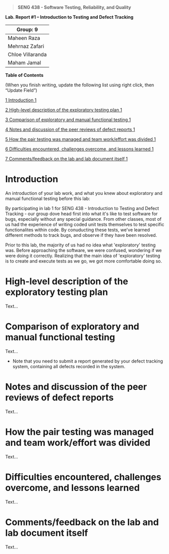 >   **SENG 438 - Software Testing, Reliability, and Quality**

**Lab. Report \#1 – Introduction to Testing and Defect Tracking**

| Group: 9          |
|-------------------|
| Maheen Raza       |   
| Mehrnaz Zafari    |   
| Chloe Villaranda  |   
| Maham Jamal       |   


**Table of Contents**

(When you finish writing, update the following list using right click, then
“Update Field”)

[1 Introduction	1](#_Toc439194677)

[2 High-level description of the exploratory testing plan	1](#_Toc439194678)

[3 Comparison of exploratory and manual functional testing	1](#_Toc439194679)

[4 Notes and discussion of the peer reviews of defect reports	1](#_Toc439194680)

[5 How the pair testing was managed and team work/effort was
divided	1](#_Toc439194681)

[6 Difficulties encountered, challenges overcome, and lessons
learned	1](#_Toc439194682)

[7 Comments/feedback on the lab and lab document itself	1](#_Toc439194683)

# Introduction

An introduction of your lab work, and what you knew about exploratory and manual functional testing before this lab:

By participating in lab 1 for SENG 438 - Introduction to Testing and Defect Tracking - our group dove head first into what it's like to test software for bugs, especially without any special guidance. From other classes, most of us had the experience of writing coded unit tests themselves to test specific functionalites within code. By conuducting these tests, we've learned different methods to track bugs, and observe if they have been resolved.

Prior to this lab, the majority of us had no idea what 'exploratory' testing was. Before approaching the software, we were confused, wondering if we were doing it correctly. Realizing that the main idea of 'exploratory' testing is to create and execute tests as we go, we got more comfortable doing so.

# High-level description of the exploratory testing plan

Text…

# Comparison of exploratory and manual functional testing

Text…

-   Note that you need to submit a report generated by your defect tracking
    system, containing all defects recorded in the system.

# Notes and discussion of the peer reviews of defect reports

Text…

# How the pair testing was managed and team work/effort was divided 

Text…

# Difficulties encountered, challenges overcome, and lessons learned

Text…

# Comments/feedback on the lab and lab document itself

Text…
